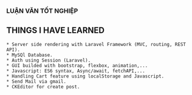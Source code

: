 ### LUẬN VĂN TỐT NGHIỆP
## THINGS I HAVE LEARNED

```note
* Server side rendering with Laravel Framework (MVC, routing, REST API).
* MySQl Database.
* Auth using Session (Laravel).
* GUI builded with bootstrap, flexbox, animation,...
* Javascript: ES6 syntax, Async/await, fetchAPI,...
* Handling Cart feature using localStorage and Javascript.
* Send Mail via gmail.
* CKEditor for create post.
```
